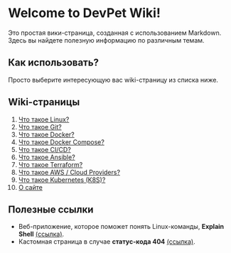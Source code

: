 # Welcome to DevPet Wiki!

Это простая вики-страница, созданная с использованием Markdown. Здесь вы найдете полезную информацию по различным темам.

## Как использовать?

Просто выберите интересующую вас wiki-страницу из списка ниже.

## Wiki-страницы

1. [Что такое Linux?](wiki/linux.md)
1. [Что такое Git?](wiki/git.md)
1. [Что такое Docker?](wiki/docker.md)
1. [Что такое Docker Compose?](wiki/docker-compose.md)
1. [Что такое CI/CD?](wiki/ci-cd.md)
1. [Что такое Ansible?](wiki/ansible.md)
1. [Что такое Terraform?](wiki/terraform.md)
1. [Что такое AWS / Cloud Providers?](wiki/aws-cloud-providers.md)
1. [Что такое Kubernetes (K8S)?](wiki/k8s.md)
1. [О сайте](about.md)

## Полезные ссылки

- Веб-приложение, которое поможет понять Linux-команды, **Explain Shell** [(ссылка)](https://explainshell.com/).
- Кастомная страница в случае **статус-кода 404** [(ссылка)](wiki/testError).